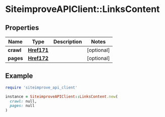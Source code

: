 # SiteimproveAPIClient::LinksContent

## Properties

| Name | Type | Description | Notes |
| ---- | ---- | ----------- | ----- |
| **crawl** | [**Href171**](Href171.md) |  | [optional] |
| **pages** | [**Href172**](Href172.md) |  | [optional] |

## Example

```ruby
require 'siteimprove_api_client'

instance = SiteimproveAPIClient::LinksContent.new(
  crawl: null,
  pages: null
)
```

